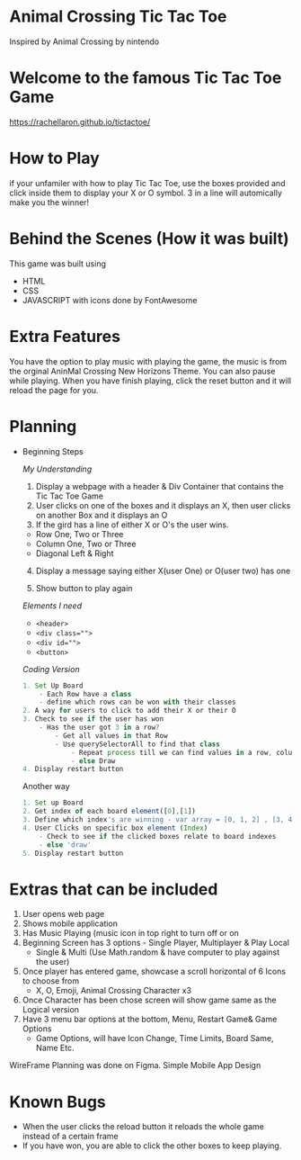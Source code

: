 # Animal Crossing Tic Tac Toe
Inspired by Animal Crossing by nintendo

# Welcome to the famous Tic Tac Toe Game
https://rachellaron.github.io/tictactoe/

# How to Play
if your unfamiler with how to play Tic Tac Toe, use the boxes provided and click inside them to display your X or O symbol. 3 in a line will automically make you the winner!

# Behind the Scenes (How it was built)
This game was built using
- HTML
- CSS
- JAVASCRIPT 
with icons done by FontAwesome 

# Extra Features
You have the option to play music with playing the game, the music is from the orginal AninMal Crossing New Horizons Theme. You can also pause while playing. 
When you have finish playing, click the reset button and it will reload the page for you.

# Planning 
- Beginning Steps

    *My Understanding*

    1. Display a webpage with a header & Div Container that contains the Tic Tac Toe Game
    2. User clicks on one of the boxes and it displays an X, then user clicks on another Box and it displays an O 
    3. If the gird has a line of either X or O's the user wins. 
    - Row One, Two or Three
    - Column One, Two or Three
    - Diagonal Left & Right

    4. Display a message saying either X(user One) or O(user two) has one 

    5. Show button to play again

    *Elements I need*

    - `<header>`
    - `<div class="">`
    - `<div id="">`
    - `<button>`
  
    *Coding Version*
    ```jsx
    1. Set Up Board
        - Each Row have a class
        - define which rows can be won with their classes
    2. A way for users to click to add their X or their O
    3. Check to see if the user has won
        - Has the user got 3 in a row?
            - Get all values in that Row
            - Use querySelectorAll to find that class
                - Repeat process till we can find values in a row, column or diagonal
                - else Draw
    4. Display restart button
    ```

    Another way 
    ```jsx
    1. Set up Board 
    2. Get index of each board element([0],[1])
    3. Define which index's are winning - var array = [0, 1, 2] , [3, 4, 5] 
    4. User Clicks on specific box element (Index)
    	- Check to see if the clicked boxes relate to board indexes
    	- else 'draw'
    5. Display restart button
    ```
# Extras that can be included
1. User opens web page
2. Shows mobile application
3. Has Music Playing (music icon in top right to turn off or on
4. Beginning Screen has 3 options - Single Player, Multiplayer & Play Local
    - Single & Multi (Use Math.random & have computer to play against the user)
5. Once player has entered game, showcase a scroll horizontal of 6 Icons to choose from 
    - X, O, Emoji, Animal Crossing Character x3
6. Once Character has been chose screen will show game same as the Logical version 
7. Have 3 menu bar options at the bottom, Menu, Restart Game& Game Options
    - Game Options, will have Icon Change, Time Limits, Board Same, Name Etc.

WireFrame Planning was done on Figma. Simple Mobile App Design

# Known Bugs 
- When the user clicks the reload button it reloads the whole game instead of a certain frame
- If you have won, you are able to click the other boxes to keep playing. 


